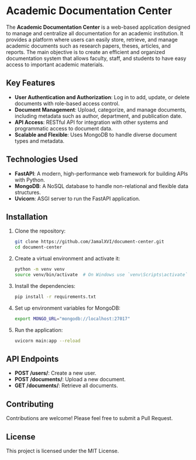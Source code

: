 # Academic Documentation Center

The **Academic Documentation Center** is a web-based application designed to manage and centralize all documentation for an academic institution. It provides a platform where users can easily store, retrieve, and manage academic documents such as research papers, theses, articles, and reports. The main objective is to create an efficient and organized documentation system that allows faculty, staff, and students to have easy access to important academic materials.

## Key Features
- **User Authentication and Authorization**: Log in to add, update, or delete documents with role-based access control.
- **Document Management**: Upload, categorize, and manage documents, including metadata such as author, department, and publication date.
- **API Access**: RESTful API for integration with other systems and programmatic access to document data.
- **Scalable and Flexible**: Uses MongoDB to handle diverse document types and metadata.

## Technologies Used
- **FastAPI**: A modern, high-performance web framework for building APIs with Python.
- **MongoDB**: A NoSQL database to handle non-relational and flexible data structures.
- **Uvicorn**: ASGI server to run the FastAPI application.

## Installation

1. Clone the repository:
   ```bash
   git clone https://github.com/JamalXVI/document-center.git
   cd document-center
   ```

2. Create a virtual environment and activate it:
   ```bash
   python -m venv venv
   source venv/bin/activate  # On Windows use `venv\Scripts\activate`
   ```

3. Install the dependencies:
   ```bash
   pip install -r requirements.txt
   ```

4. Set up environment variables for MongoDB:
   ```bash
   export MONGO_URL="mongodb://localhost:27017"
   ```

5. Run the application:
   ```bash
   uvicorn main:app --reload
   ```

## API Endpoints
- **POST /users/**: Create a new user.
- **POST /documents/**: Upload a new document.
- **GET /documents/**: Retrieve all documents.

## Contributing
Contributions are welcome! Please feel free to submit a Pull Request.

## License
This project is licensed under the MIT License.